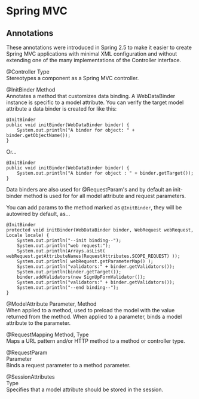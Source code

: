 # Spring MVC

## Annotations

These annotations were introduced in Spring 2.5 to make it easier to create Spring MVC applications with minimal XML configuration and without extending one of the many implementations of the Controller interface.

@Controller	
Type	
Stereotypes a component as a Spring MVC controller.

@InitBinder	
Method	
Annotates a method that customizes data binding.
A WebDataBinder instance is specific to a model attribute. 
You can verify the target model attribute a data binder is created for like this:

	@InitBinder
	public void initBinder(WebDataBinder binder) {
	    System.out.println("A binder for object: " + binder.getObjectName());
	}
	
Or...

	@InitBinder
	public void initBinder(WebDataBinder binder) {
	    System.out.println("A binder for object : " + binder.getTarget());
	}

Data binders are also used for @RequestParam's and by default an init-binder method is used for for all model attribute and request parameters. 

You can add params to the method marked as `@InitBinder`, they will be autowired by default, as...

	@InitBinder
	protected void initBinder(WebDataBinder binder, WebRequest webRequest, Locale locale) {
		System.out.println("--init binding--");
		System.out.println("web request:");
		System.out.println(Arrays.asList( webRequest.getAttributeNames(RequestAttributes.SCOPE_REQUEST) ));
		System.out.println( webRequest.getParameterMap() );
		System.out.println("validators:" + binder.getValidators());	
		System.out.println(binder.getTarget());
		binder.addValidators(new SignUpFormValidator());
		System.out.println("validators:" + binder.getValidators());
		System.out.println("--end binding--");
	} 

@ModelAttribute	
Parameter, Method	
When applied to a method, used to preload the model with the value returned from the method. When applied to a parameter, binds a model attribute to the parameter. 

@RequestMapping	
Method, Type	
Maps a URL pattern and/or HTTP method to a method or controller type.

@RequestParam	
Parameter	
Binds a request parameter to a method parameter.

@SessionAttributes	
Type	
Specifies that a model attribute should be stored in the session.